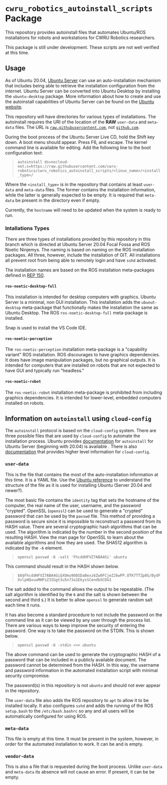 # `cwru_robotics_autoinstall_scripts` Package

This repository provides autoinstall files that automates Ubuntu/ROS installations for robots and workstations for CWRU Robotics researchers.

This package is still under development.  These scripts are not well verified at this time.

## Usage

As of Ubuntu 20.04, [Ubuntu Server](https://ubuntu.com/download/server) can use an auto-installation mechanism that includes being able to retrieve the installation configuration from the internet.  Ubuntu Server can be converted into Ubuntu Desktop by installing the `ubuntu-desktop` package.  More information about how to create and use the autoinstall capabilities of Ubuntu Server can be found on the [Ubuntu website](https://ubuntu.com/server/docs/install/autoinstall).

This repository will have directories for various types of installations.  The autoinstall requires the URI of the location of the **RAW** `user-data` and `meta-data` files.  The URL is [`raw.githubusercontent.com`](http://raw.githubusercontent.com), not [`github.com`](https://github.com).

During the boot process of the Ubuntu Server Live CD, hold the Shift key down.  A boot menu should appear.  Press F6, and escape.  The kernel command line is available for editing.  Add the following line to the boot configuration text:

> `autoinstall ds=nocloud-net;s=https://raw.githubusercontent.com/cwru-robotics/cwru_robotics_autoinstall_scripts/<linux_name>/<install_type>/` 

Where the `<install_type>` is in the repository that contains at least `user-data` and `meta-data` files.  The former contains the installation information, while the latter is generally expected to be empty.  It is required that `meta-data` be present in the directory even if empty.

Currently, the `hostname` will need to be updated when the system is ready to run.

### Intallations Types

There are three types of installations provided by this repository in this branch which is directed at Ubuntu Server 20.04 Focal Fossa and ROS Noetic Ninjemys.  The naming is based on naming on the ROS installation packages.  All three, however, include the installation of GIT.  All installations all prevent root from being able to remotely login and have `sshd` activated.

The installation names are based on the ROS installation meta-packages defined in [REP 150](https://ros.org/reps/rep-0150.html).

#### `ros-noetic-desktop-full`

This installation is intended for desktop computers with graphics.  Ubuntu Server is a minimal, non GUI installation.  This installation adds the `ubunut-desktop` meta-package that functionally makes the installation the same as Ubuntu Desktop.  The ROS `ros-noetic-desktop-full` meta-package is installed.

Snap is used to install the VS Code IDE.

#### `ros-noetic-perception`

The `ros-noetic-perception` installation meta-package is a "capability variant" ROS installation.  ROS discourages to have graphics dependencies.  It does have image manipulation packages, but no graphical outputs.  It is intended for computers that are installed on robots that are not expected to have GUI and typically run "headless."

#### `ros-noetic-robot`

The `ros-noetic-robot` installation meta-package is prohibited from including graphics dependencies.  It is intended for lower-level, embedded computers installed on robots.



## Information on `autoinstall` using `cloud-config`

The `autoinstall` protocol is based on the `cloud-config` system.  There are three possible files that are used by `cloud-config` to automate the installation process.  Ubuntu provides  [documentation](https://ubuntu.com/server/docs/install/autoinstall-reference) for `autoinstall` for Ubuntu Server (beginning with 20.04) is available .  There is also [documentation](https://cloudinit.readthedocs.io/en/latest/) that provides higher level information for `cloud-config`.

### `user-data`

This is the file that contains the most of the auto-installation information at this time.  It is a YAML file.  Use the [Ubuntu reference](https://ubuntu.com/server/docs/install/autoinstall-reference) to understand the structure of the file as it is used for installing Ubuntu (Server 20.04 and newer?). 

The most basic file contains the `identity` tag that sets the hostname of the computer, the real name of the user, username, and the password "crypted".  OpenSSL (`openssl`) can be used to generate a "crypted" password that can be used by the `passwd` file.  This method of providing a password is secure since it is impossible to reconstruct a password from its HASH value.  There are several cryptographic hash algorithms that can be used.  The algorithm is indicated by the number in the second position of the resulting HASH.  View the man page for OpenSSL to learn about the available algorithms and how they are used.  The SHA512 algorithm is indicated by the `-6` element.

> `openssl passwd -6 -salt 'FhcddHFVZ7ABA4Gi' ubuntu`

This command should result in the HASH shown below.

> `$6$FhcddHFVZ7ABA4Gi$XOmu9O8SDaBexz6Zw0FCjeZJbwPP.OTK7TTZp8G/BydFXvlpHQxuuMHPzZ3IGgt3u5n73a1EkysSCendbXCDG1`

The salt added to the command allows the output to be repeatable.  (The salt algorithm is identified by the `6` and the salt is shown between the second and third `$`.)  It is better to allow `openssl` to generate random salt each time it runs.

It has also become a standard procedure to not include the password on the command line as it can be viewed by any user through the process list.  There are various ways to keep improve the security of entering the password.  One way is to take the password on the STDIN.  This is shown below.

> `openssl passwd -6 -stdin <<< ubuntu`

The above command can be used to generate the cryptographic HASH of a password that can be included in a publicly available document.  The password cannot be determined from the HASH.  In this way, the username and password information in the automated installation script with minimal security compromise.

The password(s) in this repository is not `ubuntu` and should not ever appear in the repository.

The `user-data` file also adds the ROS repository to `apt` to allow it to be installed locally.  It also configures `sshd` and adds the running of the ROS `setup.bash` to the `/etc/bash.bashrc` so any and all users will be automatically configured for using ROS.

### `meta-data`

This file is empty at this time.  It must be present in the system, however, in order for the automated installation to work.  It can be and is empty.

### `vendor-data`

This is also a file that is requested during the boot process.  Unlike `user-data` and `meta-data` its absence will not cause an error.  If present, it can be be empty.

